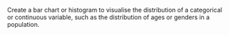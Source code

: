 Create a bar chart or histogram to visualise the distribution of a categorical or continuous variable, such as the distribution of ages or genders in a population. 
